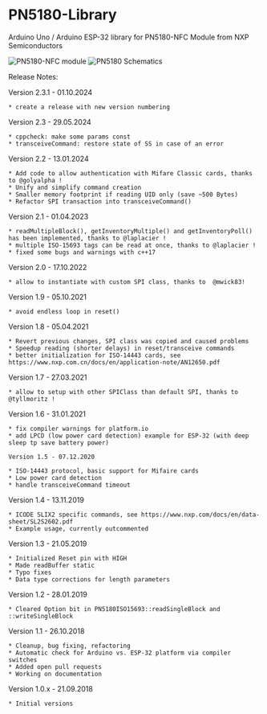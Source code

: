 # PN5180-Library

Arduino Uno / Arduino ESP-32 library for PN5180-NFC Module from NXP Semiconductors

![PN5180-NFC module](./doc/PN5180-NFC.png)
![PN5180 Schematics](./doc/FritzingLayout.jpg)

Release Notes:

Version 2.3.1 - 01.10.2024

	* create a release with new version numbering

Version 2.3 - 29.05.2024

	* cppcheck: make some params const
	* transceiveCommand: restore state of SS in case of an error 
Version 2.2 - 13.01.2024

	* Add code to allow authentication with Mifare Classic cards, thanks to @golyalpha !
	* Unify and simplify command creation
	* Smaller memory footprint if reading UID only (save ~500 Bytes)
	* Refactor SPI transaction into transceiveCommand()

Version 2.1 - 01.04.2023

	* readMultipleBlock(), getInventoryMultiple() and getInventoryPoll() has been implemented, thanks to @laplacier !
	* multiple ISO-15693 tags can be read at once, thanks to @laplacier ! 
	* fixed some bugs and warnings with c++17
	
Version 2.0 - 17.10.2022

	* allow to instantiate with custom SPI class, thanks to  @mwick83!
	
Version 1.9 - 05.10.2021

	* avoid endless loop in reset()
	
Version 1.8 - 05.04.2021

	* Revert previous changes, SPI class was copied and caused problems
	* Speedup reading (shorter delays) in reset/transceive commands
	* better initialization for ISO-14443 cards, see https://www.nxp.com.cn/docs/en/application-note/AN12650.pdf
	
Version 1.7 - 27.03.2021

	* allow to setup with other SPIClass than default SPI, thanks to @tyllmoritz !
	
Version 1.6 - 31.01.2021

	* fix compiler warnings for platform.io
	* add LPCD (low power card detection) example for ESP-32 (with deep sleep tp save battery power)

	Version 1.5 - 07.12.2020

	* ISO-14443 protocol, basic support for Mifaire cards
	* Low power card detection
	* handle transceiveCommand timeout

Version 1.4 - 13.11.2019

	* ICODE SLIX2 specific commands, see https://www.nxp.com/docs/en/data-sheet/SL2S2602.pdf
	* Example usage, currently outcommented

Version 1.3 - 21.05.2019

	* Initialized Reset pin with HIGH
	* Made readBuffer static
	* Typo fixes
	* Data type corrections for length parameters

Version 1.2 - 28.01.2019

	* Cleared Option bit in PN5180ISO15693::readSingleBlock and ::writeSingleBlock

Version 1.1 - 26.10.2018

	* Cleanup, bug fixing, refactoring
	* Automatic check for Arduino vs. ESP-32 platform via compiler switches
	* Added open pull requests
	* Working on documentation

Version 1.0.x - 21.09.2018

	* Initial versions
